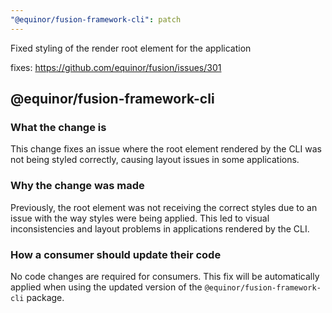```yaml
---
"@equinor/fusion-framework-cli": patch
---
```


Fixed styling of the render root element for the application

fixes: https://github.com/equinor/fusion/issues/301

## @equinor/fusion-framework-cli

### What the change is

This change fixes an issue where the root element rendered by the CLI was not being styled correctly, causing layout issues in some applications.

### Why the change was made

Previously, the root element was not receiving the correct styles due to an issue with the way styles were being applied. This led to visual inconsistencies and layout problems in applications rendered by the CLI.

### How a consumer should update their code

No code changes are required for consumers. This fix will be automatically applied when using the updated version of the `@equinor/fusion-framework-cli` package.
